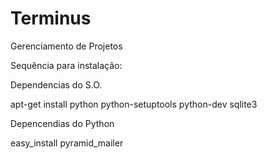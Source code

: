 # Terminus

Gerenciamento de Projetos

Sequência para instalação:

Dependencias do S.O.

apt-get install python python-setuptools python-dev sqlite3

Depencendias do Python

easy_install pyramid_mailer

